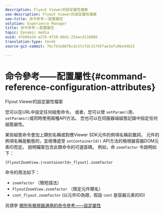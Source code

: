 ```yaml
---
description: Flyout Viewer的設定屬性檔案
seo-description: Flyout Viewer的設定屬性檔案
seo-title: 命令參考——配置屬性
solution: Experience Manager
title: 命令參考——配置屬性
topic: Dynamic media
uuid: d7e89a24-a235-4f20-86d1-25aacd118880
translation-type: tm+mt
source-git-commit: 7bc7b3a86fbcdc57cfdc31745fae3afc06e44b15

---
```



# 命令參考——配置屬性{#command-reference-configuration-attributes}

Flyout Viewer的設定屬性檔案

您可以在URL中設定任何組態命令。 或者，您可以使 `setParam()`用、 `setParams()`或同時使用兩種API方法。 您也可以在伺服器端組態記錄中指定任何組態屬性。

某些組態命令會加上類別名稱或對應Viewer SDK元件的例項名稱前置詞。 元件的例項名稱是動態的，並視傳遞至 `setContainerId()` API方法的檢視器容器DOM元素ID而定。 說明檔案包含此類命令的可選首碼。 例如，命 `zoomfactor` 令說明如下：

`[FlyoutZoomView.|<containerId>_flyout].zoomfactor`

命令的用法如下：

* `zoomfactor` （簡短語法）
* `FlyoutZoomView.zoomfactor` （限定元件類名）
* `cont_flyout.zoomfactor` (以元件ID為限，假設 `cont` 是容器元素的ID)

另請參 [閱所有檢視器通用的命令參考——設定屬性](../../../r-html5-viewer-20-cmdref-configattrib/r-html5-viewer-20-cmdref-configattrib.md#concept-850e0f2c49b949deb7cfbfd330d329bd)
